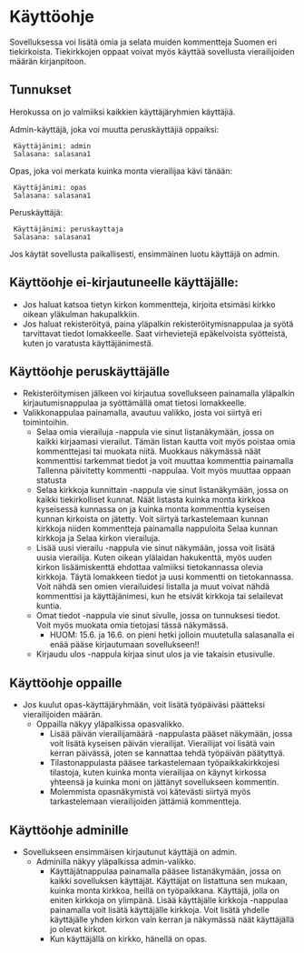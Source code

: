 # Käyttöohje

Sovelluksessa voi lisätä omia ja selata muiden kommentteja Suomen eri tiekirkoista. Tiekirkkojen oppaat voivat myös käyttää sovellusta vierailijoiden määrän kirjanpitoon.

## Tunnukset
Herokussa on jo valmiiksi kaikkien käyttäjäryhmien käyttäjiä.

Admin-käyttäjä, joka voi muutta peruskäyttäjiä oppaiksi:
```
 Käyttäjänimi: admin
 Salasana: salasana1
```
Opas, joka voi merkata kuinka monta vierailijaa kävi tänään:
```
 Käyttäjänimi: opas
 Salasana: salasana1
```
Peruskäyttäjä:
```
 Käyttäjänimi: peruskayttaja
 Salasana: salasana1
```
Jos käytät sovellusta paikallisesti, ensimmäinen luotu käyttäjä on admin.

## Käyttöohje ei-kirjautuneelle käyttäjälle:

* Jos haluat katsoa tietyn kirkon kommentteja, kirjoita etsimäsi kirkko oikean yläkulman hakupalkkiin.
* Jos haluat rekisteröityä, paina yläpalkin rekisteröitymisnappulaa ja syötä tarvittavat tiedot lomakkeelle. Saat virhevietejä epäkelvoista syötteistä, kuten jo varatusta käyttäjänimestä.

## Käyttöohje peruskäyttäjälle

* Rekisteröitymisen jälkeen voi kirjautua sovellukseen painamalla yläpalkin kirjautumisnappulaa ja syöttämällä omat tietosi lomakkeelle.
* Valikkonappulaa painamalla, avautuu valikko, josta voi siirtyä eri toimintoihin.
    * Selaa omia vierailuja -nappula vie sinut listanäkymään, jossa on kaikki kirjaamasi vierailut. Tämän listan kautta voit myös poistaa omia kommenttejasi tai muokata niitä. Muokkaus näkymässä näät kommenttisi tarkemmat tiedot ja voit muuttaa kommenttia painamalla Tallenna päivitetty kommentti -nappulaa. Voit myös muuttaa oppaan statusta
    * Selaa kirkkoja kunnittain -nappula vie sinut listanäkymään, jossa on kaikki tiekirkolliset kunnat. Näät listasta kuinka monta kirkkoa kyseisessä kunnassa on ja kuinka monta kommenttia kyseisen kunnan kirkoista on jätetty. Voit siirtyä tarkastelemaan kunnan kirkkoja niiden kommentteja painamalla nappuloita Selaa kunnan kirkkoja ja Selaa kirkon vierailuja.
    * Lisää uusi vierailu -nappula vie sinut näkymään, jossa voit lisätä uusia vierailija. Kuten oikean ylälaidan hakukenttä, myös uuden kirkon lisäämiskenttä ehdottaa valmiiksi tietokannassa olevia kirkkoja. Täytä lomakkeen tiedot ja uusi kommentti on tietokannassa. Voit nähdä sen omien vierailuidesi listalla ja muut voivat nähdä kommenttisi ja käyttäjänimesi, kun he etsivät kirkkoja tai selailevat kuntia.
    * Omat tiedot -nappula vie sinut sivulle, jossa on tunnuksesi tiedot. Voit myös muokata omia tietojasi tässä näkymässä.
        * HUOM: 15.6. ja 16.6. on pieni hetki jolloin muutetulla salasanalla ei enää pääse kirjautumaan sovellukseen!!
    * Kirjaudu ulos -nappula kirjaa sinut ulos ja vie takaisin etusivulle.

## Käyttöohje oppaille

* Jos kuulut opas-käyttäjäryhmään, voit lisätä työpäiväsi päätteksi vierailijoiden määrän.
    * Oppailla näkyy yläpalkissa opasvalikko.
        * Lisää päivän vierailijamäärä -nappulasta pääset näkymään, jossa voit lisätä kyseisen päivän vierailijat. Vierailijat voi lisätä vain kerran päivässä, joten se kannattaa tehdä työpäivän päätyttyä.
        * Tilastonappulasta pääsee tarkastelemaan työpaikkakirkkojesi tilastoja, kuten kuinka monta vierailijaa on käynyt kirkossa yhteensä ja kuinka moni on jättänyt sovellukseen kommentin.
        * Molemmista opasnäkymistä voi kätevästi siirtyä myös tarkastelemaan vierailijoiden jättämiä kommentteja.

## Käyttöohje adminille

* Sovellukseen ensimmäisen kirjautunut käyttäjä on admin.
    * Adminilla näkyy yläpalkissa admin-valikko.
        * Käyttäjätnappulaa painamalla pääsee listanäkymään, jossa on kaikki sovelluksen käyttäjät. Käyttäjat on listattuna sen mukaan, kuinka monta kirkkoa, heillä on työpaikkana. Käyttäjä, jolla on eniten kirkkoja on ylimpänä. Lisää käyttäjälle kirkkoja -nappulaa painamalla voit lisätä käyttäjälle kirkkoja. Voit lisätä yhdelle käyttäjälle yhden kirkon vain kerran ja näkymässä näät käyttäjällä jo olevat kirkot.
        * Kun käyttäjällä on kirkko, hänellä on opas.